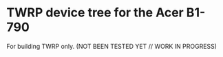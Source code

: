 TWRP device tree for the Acer B1-790
========================================================

For building TWRP only. (NOT BEEN TESTED YET // WORK IN PROGRESS)

